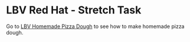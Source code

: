 # LBV Red Hat - Stretch Task
Go to [LBV Homemade Pizza Dough](https://bluelb84.github.io/lbv_rh/) to see how to make homemade pizza dough.